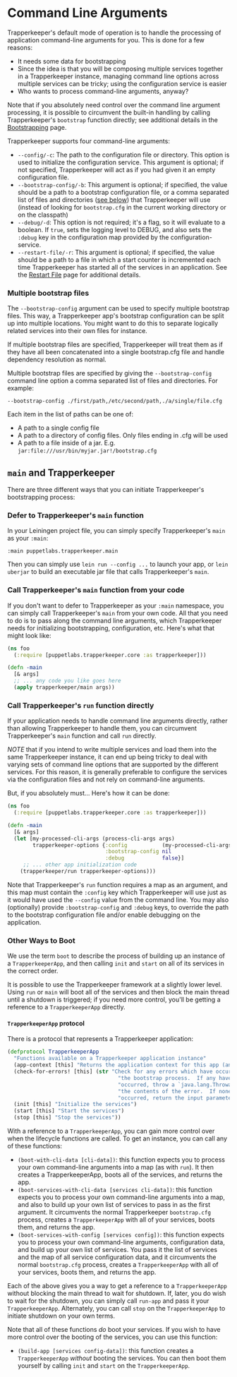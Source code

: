 # Command Line Arguments

Trapperkeeper's default mode of operation is to handle the processing of application command-line arguments for you.  This is done for a few reasons:

* It needs some data for bootstrapping
* Since the idea is that you will be composing multiple services together in a Trapperkeeper instance, managing command line options across multiple services can be tricky; using the configuration service is easier
* Who wants to process command-line arguments, anyway?

Note that if you absolutely need control over the command line argument processing, it is possible to circumvent the built-in handling by calling Trapperkeeper's `bootstrap` function directly; see additional details in the [Bootstrapping](Bootstrapping.md) page.

Trapperkeeper supports four command-line arguments:

* `--config/-c`: The path to the configuration file or directory. This option is used to initialize the configuration service. This argument is optional; if not specified, Trapperkeeper will act as if you had given it an empty configuration file.
* `--bootstrap-config/-b`: This argument is optional; if specified, the value should be a path to a bootstrap configuration file, or a comma separated list of files and directories ([see below](#multiple-bootstrap-files)) that Trapperkeeper will use (instead of looking for `bootstrap.cfg` in the current working directory or on the classpath)
* `--debug/-d`: This option is not required; it's a flag, so it will evaluate to a boolean.  If `true`, sets the logging level to DEBUG, and also sets the `:debug` key in the configuration map provided by the configuration-service.
* `--restart-file/-r`: This argument is optional; if specified, the value should be a path to a file in which a start counter is incremented each time Trapperkeeper has started all of the services in an application.  See the [Restart File](Restart-File.md) page for additional details.

### Multiple bootstrap files
The `--bootstrap-config` argument can be used to specify multiple bootstrap files. This way, a Trapperkeeper app's bootstrap configuration can be split up into multiple locations. You might want to do this to separate logically related services into their own files for instance.

If multiple bootstrap files are specified, Trapperkeeper will treat them as if they have all been concatenated into a single bootstrap.cfg file and handle dependency resolution as normal.

Multiple bootstrap files are specified by giving the `--bootstrap-config` command line option a comma separated list of files and directories. For example:
```
--bootstrap-config ./first/path,/etc/second/path,./a/single/file.cfg
```

Each item in the list of paths can be one of:
* A path to a single config file
* A path to a directory of config files. Only files ending in .cfg will be used
* A path to a file inside of a jar. E.g. `jar:file:///usr/bin/myjar.jar!/bootstrap.cfg`

## `main` and Trapperkeeper

There are three different ways that you can initiate Trapperkeeper's bootstrapping process:

### Defer to Trapperkeeper's `main` function

In your Leiningen project file, you can simply specify Trapperkeeper's `main` as your `:main`:

    :main puppetlabs.trapperkeeper.main

Then you can simply use `lein run --config ...` to launch your app, or `lein uberjar` to build an executable jar file that calls Trapperkeeper's `main`.

### Call Trapperkeeper's `main` function from your code

If you don't want to defer to Trapperkeeper as your `:main` namespace, you can simply call Trapperkeeper's `main` from your own code.  All that you need to do is to pass along the command line arguments, which Trapperkeeper needs for initializing bootstrapping, configuration, etc.  Here's what that might look like:

```clj
(ns foo
  (:require [puppetlabs.trapperkeeper.core :as trapperkeeper]))

(defn -main
  [& args]
  ;; ... any code you like goes here
  (apply trapperkeeper/main args))
```

### Call Trapperkeeper's `run` function directly

If your application needs to handle command line arguments directly, rather than allowing Trapperkeeper to handle them, you can circumvent Trapperkeeper's `main` function and call `run` directly.

*NOTE* that if you intend to write multiple services and load them into the same Trapperkeeper instance, it can end up being tricky to deal with varying sets of command line options that are supported by the different services.  For this reason, it is generally preferable to configure the services via the configuration files and not rely on command-line arguments.

But, if you absolutely must...  Here's how it can be done:

```clj
(ns foo
  (:require [puppetlabs.trapperkeeper.core :as trapperkeeper]))

(defn -main
  [& args]
  (let [my-processed-cli-args (process-cli-args args)
        trapperkeeper-options {:config           (my-processed-cli-args :config-file-path)
                               :bootstrap-config nil
                               :debug            false}]
     ;; ... other app initialization code
    (trapperkeeper/run trapperkeeper-options)))
```

Note that Trapperkeeper's `run` function requires a map as an argument, and this map must contain the `:config` key which Trapperkeeper will use just as it would have used the `--config` value from the command line.  You may also (optionally) provide `:bootstrap-config` and `:debug` keys, to override the path to the bootstrap configuration file and/or enable debugging on the application.

### Other Ways to Boot

We use the term `boot` to describe the process of building up an instance of a `TrapperkeeperApp`, and then calling `init` and `start` on all of its services in the correct order.

It is possible to use the Trapperkeeper framework at a slightly lower level.  Using `run` or `main` will boot all of the services and then block the main thread until a shutdown is triggered; if you need more control, you'll be getting a reference to a `TrapperkeeperApp` directly.

#### `TrapperkeeperApp` protocol

There is a protocol that represents a Trapperkeeper application:

```clj
(defprotocol TrapperkeeperApp
  "Functions available on a Trapperkeeper application instance"
  (app-context [this] "Returns the application context for this app (an atom containing a map)")
  (check-for-errors! [this] (str "Check for any errors which have occurred in "
                                   "the bootstrap process.  If any have "
                                   "occurred, throw a `java.lang.Throwable` with "
                                   "the contents of the error.  If none have "
                                   "occurred, return the input parameter.")
  (init [this] "Initialize the services")
  (start [this] "Start the services")
  (stop [this] "Stop the services"))
```

With a reference to a `TrapperkeeperApp`, you can gain more control over when the lifecycle functions are called.  To get an instance, you can call any of these functions:

* `(boot-with-cli-data [cli-data])`: this function expects you to process your own command-line arguments into a map (as with `run`).  It then creates a TrapperkeeperApp, boots all of the services, and returns the app.
* `(boot-services-with-cli-data [services cli-data])`: this function expects you to process your own command-line arguments into a map, and also to build up your own list of services to pass in as the first argument.  It circumvents the normal Trapperkeeper `bootstrap.cfg` process, creates a `TrapperkeeperApp` with all of your services, boots them, and returns the app.
* `(boot-services-with-config [services config])`: this function expects you to process your own command-line arguments, configuration data, and build up your own list of services.  You pass it the list of services and the map of all service configuration data, and it circumvents the normal `bootstrap.cfg` process, creates a `TrapperkeeperApp` with all of your services, boots them, and returns the app.

Each of the above gives you a way to get a reference to a `TrapperkeeperApp` without blocking the main thread to wait for shutdown.  If, later, you do wish to wait for the shutdown, you can simply call `run-app` and pass it your `TrapperkeeperApp`.  Alternately, you can call `stop` on the `TrapperkeeperApp` to initiate shutdown on your own terms.

Note that all of these functions *do* boot your services.  If you wish to have more control over the booting of the services, you can use this function:

* `(build-app [services config-data])`: this function creates a `TrapperkeeperApp` *without* booting the services.  You can then boot them yourself by calling `init` and `start` on the `TrapperkeeperApp`.
